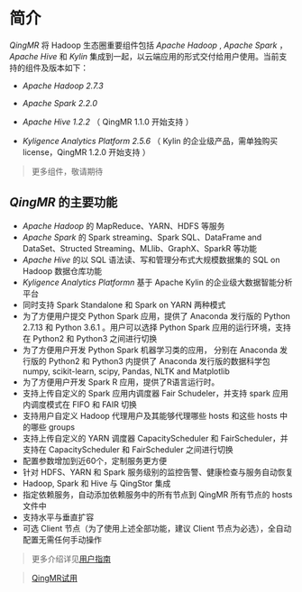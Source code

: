 # 简介

*QingMR* 将 Hadoop 生态圈重要组件包括 *Apache Hadoop* , *Apache Spark* ， *Apache Hive* 和 *Kylin* 集成到一起，以云端应用的形式交付给用户使用。当前支持的组件及版本如下：

-  *Apache Hadoop 2.7.3*

-  *Apache Spark 2.2.0*

-  *Apache Hive 1.2.2* （ QingMR 1.1.0 开始支持 ）

-  *Kyligence Analytics Platform 2.5.6* （ Kylin 的企业级产品，需单独购买 license，QingMR 1.2.0 开始支持 ）

  > 更多组件，敬请期待

## *QingMR* 的主要功能

- *Apache Hadoop*  的 MapReduce、YARN、HDFS 等服务  
- *Apache Spark* 的 Spark streaming、Spark SQL、DataFrame and DataSet、Structed Streaming、MLlib、GraphX、SparkR 等功能  
- *Apache Hive*  的以 SQL 语法读、写和管理分布式大规模数据集的 SQL on Hadoop 数据仓库功能  
- *Kyligence Analytics Platformn* 基于 Apache Kylin 的企业级大数据智能分析平台
- 同时支持 Spark Standalone 和 Spark on YARN 两种模式
- 为了方便用户提交 Python Spark 应用，提供了 Anaconda 发行版的 Python 2.7.13 和 Python 3.6.1 。用户可以选择 Python Spark 应用的运行环境，支持在 Python2 和 Python3 之间进行切换
- 为了方便用户开发 Python Spark 机器学习类的应用， 分别在 Anaconda 发行版的 Python2 和 Python3 内提供了 Anaconda 发行版的数据科学包 numpy, scikit-learn, scipy, Pandas, NLTK and Matplotlib
- 为了方便用户开发 Spark R 应用，提供了R语言运行时。
- 支持上传自定义的 Spark 应用内调度器 Fair Schudeler，并支持 spark 应用内调度模式在 FIFO 和 FAIR 切换
- 支持用户自定义 Hadoop 代理用户及其能够代理哪些 hosts 和这些 hosts 中的哪些 groups
- 支持上传自定义的 YARN 调度器 CapacityScheduler 和 FairScheduler，并支持在 CapacityScheduler 和 FairScheduler 之间进行切换
- 配置参数增加到近60个，定制服务更方便
- 针对 HDFS、YARN 和 Spark 服务级别的监控告警、健康检查与服务自动恢复
- Hadoop, Spark 和 Hive 与 QingStor 集成
- 指定依赖服务，自动添加依赖服务中的所有节点到 QingMR 所有节点的 hosts 文件中
- 支持水平与垂直扩容
- 可选 Client 节点（为了使用上述全部功能，建议 Client 节点为必选），全自动配置无需任何手动操作

> 更多介绍详见[用户指南](https://docs.qingcloud.com/product/big_data/QingMR/README.html)

> [QingMR试用](https://appcenter.qingcloud.com/apps/app-6iuoe9qs)
